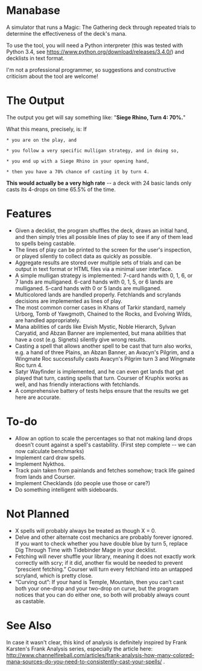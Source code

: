 Manabase
========

A simulator that runs a Magic: The Gathering deck through repeated trials to determine the effectiveness of the deck's mana.

To use the tool, you will need a Python interpreter (this was tested with Python 3.4, see https://www.python.org/download/releases/3.4.0/) and decklists in text format.

I'm not a professional programmer, so suggestions and constructive criticism about the tool are welcome!

The Output
========

The output you get will say something like: "**Siege Rhino, Turn 4: 70%.**"

What this means, precisely, is: If 

	* you are on the play, and 

	* you follow a very specific mulligan strategy, and in doing so,

	* you end up with a Siege Rhino in your opening hand, 

	* then you have a 70% chance of casting it by turn 4.

**This would actually be a very high rate** -- a deck with 24 basic lands only casts its 4-drops on time 65.5% of the time.

Features
========

* Given a decklist, the program shuffles the deck, draws an initial hand, and then simply tries all possible lines of play to see if any of them lead to spells being castable. 
* The lines of play can be printed to the screen for the user's inspection, or played silently to collect data as quickly as possible.
* Aggregate results are stored over multiple sets of trials and can be output in text format or HTML files via a minimal user interface.
* A simple mulligan strategy is implemented: 7-card hands with 0, 1, 6, or 7 lands are mulliganed. 6-card hands with 0, 1, 5, or 6 lands are mulliganed. 5-card hands with 0 or 5 lands are mulliganed.
* Multicolored lands are handled properly. Fetchlands and scrylands decisions are implemented as lines of play.
* The most common corner cases in Khans of Tarkir standard, namely Urborg, Tomb of Yawgmoth, Chained to the Rocks, and Evolving Wilds, are handled appropriately. 
* Mana abilities of cards like Elvish Mystic, Noble Hierarch, Sylvan Caryatid, and Abzan Banner are implemented, but mana abilities that have a cost (e.g. Signets) silently give wrong results.
* Casting a spell that allows another spell to be cast that turn also works, e.g. a hand of three Plains, an Abzan Banner, an Avacyn's Pilgrim, and a Wingmate Roc successfully casts Avacyn's Pilgrim turn 3 and Wingmate Roc turn 4.
* Satyr Wayfinder is implemented, and he can even get lands that get played that turn, casting spells that turn. Courser of Kruphix works as well, and has friendly interactions with fetchlands.
* A comprehensive battery of tests helps ensure that the results we get here are accurate.

To-do
========

* Allow an option to scale the percentages so that not making land drops doesn’t count against a spell's castability. (First step complete -- we can now calculate benchmarks)
* Implement card draw spells.
* Implement Nykthos.
* Track pain taken from painlands and fetches somehow; track life gained from lands and Courser.
* Implement Checklands (do people use those or care?)
* Do something intelligent with sideboards.

Not Planned
========

* X spells will probably always be treated as though X = 0.
* Delve and other alternate cost mechanics are probably forever ignored. If you want to check whether you have double blue by turn 5, replace Dig Through Time with Tidebinder Mage in your decklist.
* Fetching will never shuffle your library, meaning it does not exactly work correctly with scry; if it did, another fix would be needed to prevent “prescient fetching.” Courser will turn every fetchland into an untapped scryland, which is pretty close.
* “Curving out”: If your hand is Temple, Mountain, then you can’t cast both your one-drop and your two-drop on curve, but the program notices that you can do either one, so both will probably always count as castable.

See Also
========

In case it wasn't clear, this kind of analysis is definitely inspired by Frank Karsten's Frank Analysis series, especially the article here: http://www.channelfireball.com/articles/frank-analysis-how-many-colored-mana-sources-do-you-need-to-consistently-cast-your-spells/ . 
